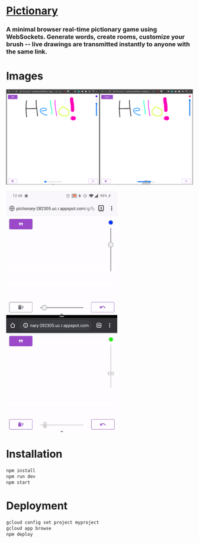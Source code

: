 # [Pictionary](http://pictionary-282305.uc.r.appspot.com)

### A minimal browser real-time pictionary game using WebSockets. Generate words, create rooms, customize your brush -- live drawings are transmitted instantly to anyone with the same link.

# Images
![screenshot](examples/screenshot1.png)

<img src="examples/gif1.gif" width="300">

# Installation
```
npm install
npm run dev
npm start
```

# Deployment

```
gcloud config set project myproject
gcloud app browse
npm deploy
```
